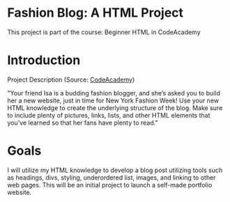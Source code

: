 # Fashion Blog: A HTML Project
This project is part of the course: Beginner HTML in CodeAcademy

# Introduction
Project Description (Source: [CodeAcademy](https://www.codecademy.com/learn/learn-html))

"Your friend Isa is a budding fashion blogger, and she’s asked you to build her a new website, just in time for New York Fashion Week! 
Use your new HTML knowledge to create the underlying structure of the blog. Make sure to include plenty of pictures, links, lists, and other HTML elements that you’ve learned so that her fans have plenty to read."

# Goals
I will utilize my HTML knowledge to develop a blog post utilizing tools such as headings, divs, styling, underordered list, images, and linking to other web pages.
This will be an initial project to launch a self-made portfolio website. 
